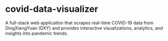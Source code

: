 # covid-data-visualizer
 A full-stack web application that scrapes real-time COVID-19 data from DingXiangYuan (DXY) and provides interactive visualizations, analytics, and insights into pandemic trends.
